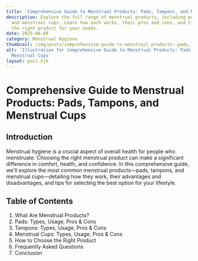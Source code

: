 ```yaml
---
title: 'Comprehensive Guide to Menstrual Products: Pads, Tampons, and Menstrual Cups'
description: Explore the full range of menstrual products, including pads, tampons,
  and menstrual cups. Learn how each works, their pros and cons, and tips for choosing
  the right product for your needs.
date: 2025-06-08
category: Menstrual Hygiene
thumbnail: /img/posts/comprehensive-guide-to-menstrual-products:-pads,-tampons,-and-menstrual-cups.png
alt: 'Illustration for Comprehensive Guide to Menstrual Products: Pads, Tampons, and
  Menstrual Cups'
layout: post.njk
---
```


# Comprehensive Guide to Menstrual Products: Pads, Tampons, and Menstrual Cups

## Introduction
Menstrual hygiene is a crucial aspect of overall health for people who menstruate. Choosing the right menstrual product can make a significant difference in comfort, health, and confidence. In this comprehensive guide, we'll explore the most common menstrual products—pads, tampons, and menstrual cups—detailing how they work, their advantages and disadvantages, and tips for selecting the best option for your lifestyle.

## Table of Contents
1. What Are Menstrual Products?
2. Pads: Types, Usage, Pros & Cons
3. Tampons: Types, Usage, Pros & Cons
4. Menstrual Cups: Types, Usage, Pros & Cons
5. How to Choose the Right Product
6. Frequently Asked Questions
7. Conclusion

<!-- Article content will be expanded to reach 2000+ words in the next steps --> 